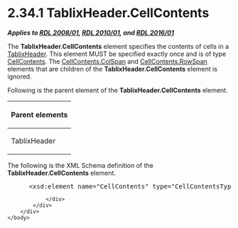 <html dir="LTR" xmlns:mshelp="http://msdn.microsoft.com/mshelp" xmlns:ddue="http://ddue.schemas.microsoft.com/authoring/2003/5" xmlns:xlink="http://www.w3.org/1999/xlink" xmlns:tool="http://www.microsoft.com/tooltip">
    <head>
        <meta http-equiv="Content-Type" content="text/html; CHARSET=utf-8"></meta>
        <meta name="save" content="history"></meta>
        <title>2.34.1 TablixHeader.CellContents</title>
        <xml>
            <mshelp:toctitle title="2.34.1 TablixHeader.CellContents"></mshelp:toctitle>
            <mshelp:rltitle title="[MS-RDL]: TablixHeader.CellContents"></mshelp:rltitle>
            <mshelp:keyword index="A" term="81a39db9-24fb-4552-8580-c7b68025375d"></mshelp:keyword>
            <mshelp:attr name="DCSext.ContentType" value="open specification"></mshelp:attr>
            <mshelp:attr name="AssetID" value="81a39db9-24fb-4552-8580-c7b68025375d"></mshelp:attr>
            <mshelp:attr name="TopicType" value="kbRef"></mshelp:attr>
            <mshelp:attr name="DCSext.Title" value="[MS-RDL]: TablixHeader.CellContents" />
        </xml>
    </head>
    <body>
        <div id="header">
            <h1 class="heading">2.34.1 TablixHeader.CellContents</h1>
        </div>
        <div id="mainSection">
            <div id="mainBody">
                <div id="allHistory" class="saveHistory"></div>
                <div id="sectionSection0" class="section" name="collapseableSection">
                    

<p><b><i>Applies to </i></b><a href="1e855f94-4617-47e4-b89e-0856c6cb420f.htm"><b><i>RDL 2008/01</i></b></a><b><i>,
</i></b><a href="3428e690-a348-4ec7-8a6a-8efb42d2cdee.htm"><b><i>RDL 2010/01</i></b></a><b><i>,
and </i></b><a href="52ce3983-2bfc-4e72-9359-42aaf5fe4509.htm"><b><i>RDL 2016/01</i></b></a></p>

<p>The <b>TablixHeader.CellContents</b> element specifies the
contents of cells in a <a href="ac71f119-59be-471b-9316-e95b931402cb.htm">TablixHeader</a>.
This element MUST be specified exactly once and is of type <a href="43ccec32-ec37-401c-ba8a-edbfa74e42f4.htm">CellContents</a>. The <a href="3ffb0387-2dd7-4b21-b36d-6df8fd0a0887.htm">CellContents.ColSpan</a> and <a href="86a03c35-d5eb-4e30-be28-f8219e73fa30.htm">CellContents.RowSpan</a>
elements that are children of the <b>TablixHeader.CellContents</b> element is
ignored.</p>

<p>Following is the parent element of the <b>TablixHeader.CellContents</b>
element.</p>

<table>
 <thead>
  <tr>
   <th>
   <p>Parent elements</p>
   </th>
  </tr>
 </thead>
 <tr>
  <td>
  <p>TablixHeader</p>
  </td>
 </tr>
</table>

<p>The following is the XML Schema definition of the <b>TablixHeader.CellContents</b>
element.</p>

<dl>
<dd>
<div><pre> &lt;xsd:element name=&quot;CellContents&quot; type=&quot;CellContentsType&quot; minOccurs=&quot;1&quot; maxOccurs=&quot;1&quot; /&gt;
</pre></div>
</dd></dl>


                </div>
            </div>
        </div>
    </body>
</html>
